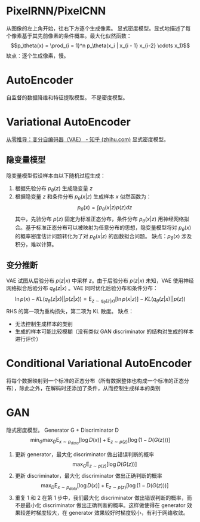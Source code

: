 # PixelRNN/PixelCNN
从图像的左上角开始，往右下方逐个生成像素。
显式密度模型。显式地描述了每个像素基于其先前像素的条件概率。最大化似然函数：
$$p_\theta(x) = \prod_{i = 1}^n p_\theta(x_i | x_{i - 1} x_{i-2} \cdots x_1)$$
缺点：逐个生成像素，慢。

# AutoEncoder
自监督的数据降维和特征提取模型。
不是密度模型。

# Variational AutoEncoder
[从零推导：变分自编码器（VAE） - 知乎 (zhihu.com)](https://zhuanlan.zhihu.com/p/249296925)
显式密度模型。
## 隐变量模型
隐变量模型假设样本由以下随机过程生成：
1. 根据先验分布 $p_\theta(z)$ 生成隐变量 $z$
2. 根据隐变量 $z$ 和条件分布 $p_\theta(x|z)$ 生成样本 $x$
似然函数为：
$$p_\theta(x) = \int p_\theta(x|z) p(z) dz$$
其中，先验分布 $p(z)$ 固定为标准正态分布，条件分布 $p_\theta(x|z)$ 用神经网络拟合。基于标准正态分布可以被映射为任意分布的思想，隐变量模型将对 $p_\theta(x)$ 的概率密度估计问题转化为了对 $p_\theta(x|z)$ 的函数拟合问题。
缺点：$p_\theta(x)$ 涉及积分，难以计算。
## 变分推断
VAE 试图从后验分布 $p(z|x)$ 中采样 $z$。由于后验分布 $p(z|x)$ 未知，VAE 使用神经网络拟合后验分布 $q_\theta(z|x)$ 。VAE 同时优化后验分布和条件分布：
$$\ln p(x) - KL(q_\theta(z|x) || p(z|x)) = \mathrm{E}_{z\sim q_\theta(z|x)}[\ln p(x|z)] - KL(q_\theta(z|x)||p(z))$$
RHS 的第一项为重构损失，第二项为 KL 散度。
缺点：
- 无法控制生成样本的类别
- 生成的样本可能比较模糊（没有类似 GAN discriminator 的结构对生成的样本进行评价）

# Conditional Variational AutoEncoder
将每个数据映射到一个标准的正态分布（所有数据整体也构成一个标准的正态分布），除此之外，在解码时还添加了条件，从而控制生成样本的类别

# GAN
隐式密度模型。
Generator G + Discriminator D
$$\min_G \max_D \mathrm{E}_{x \sim p_{data}}[\log D(x)] + \mathrm{E}_{z \sim p(z)}[\log (1 - D(G(z)))]$$
1. 更新 generator，最大化 discriminator 做出错误判断的概率
$$\max_G \mathrm{E}_{z \sim p(z)}[\log D(G(z))]$$
2. 更新 discriminator，最大化 discriminator 做出正确判断的概率
$$\max_D \mathrm{E}_{x \sim p_{data}}[\log D(x)] + \mathrm{E}_{z \sim p(z)}[\log (1 - D(G(z)))]$$
3. 重复 1 和 2
在第 1 步中，我们最大化 discriminator 做出错误判断的概率，而不是最小化 discriminator 做出正确判断的概率。这样做使得在 generator 效果较差时梯度较大，在 generator 效果较好时梯度较小，有利于网络收敛。




